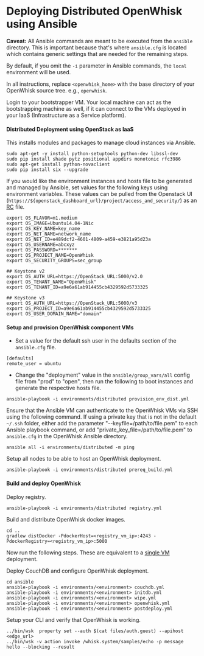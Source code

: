 Deploying Distributed OpenWhisk using Ansible
=========

**Caveat:** All Ansible commands are meant to be executed from the `ansible` directory.
This is important because that's where `ansible.cfg` is located which contains generic settings that are needed for the remaining steps.

By default, if you omit the `-i` parameter in Ansible commands, the `local` environment will be used.

In all instructions, replace `<openwhisk_home>` with the base directory of your OpenWhisk source tree. e.g., `openwhisk`.

Login to your bootstrapper VM. Your local machine can act as the bootstrapping machine as well, if it can connect to the VMs deployed in your IaaS (Infrastructure as a Service platform).

#### Distributed Deployment using OpenStack as IaaS

This installs modules and packages to manage cloud instances via Ansible.

```
sudo apt-get -y install python-setuptools python-dev libssl-dev
sudo pip install shade pytz positional appdirs monotonic rfc3986
sudo apt-get install python-novaclient
sudo pip install six --upgrade
```
If you would like the environment instances and hosts file to be generated and managed by Ansible, set values for the following keys using environment variables. These values can be pulled from the Openstack UI (`https://${openstack_dashboard_url}/project/access_and_security/`) as an [RC](http://docs.openstack.org/user-guide/common/cli-set-environment-variables-using-openstack-rc.html) file.

```
export OS_FLAVOR=m1.medium
export OS_IMAGE=Ubuntu14.04-1Nic
export OS_KEY_NAME=key_name
export OS_NET_NAME=network_name
export OS_NET_ID=e489dcf2-4601-4809-a459-e3821a95d23a
export OS_USERNAME=abcxyz
export OS_PASSWORD=*******
export OS_PROJECT_NAME=OpenWhisk
export OS_SECURITY_GROUPS=sec_group

## Keystone v2
export OS_AUTH_URL=https://OpenStack_URL:5000/v2.0
export OS_TENANT_NAME="OpenWhisk"
export OS_TENANT_ID=a9e6a61ab914455cb4329592d5733325

## Keystone v3
export OS_AUTH_URL=https://OpenStack_URL:5000/v3
export OS_PROJECT_ID=a9e6a61ab914455cb4329592d5733325
export OS_USER_DOMAIN_NAME="domain"
```
#### Setup and provision OpenWhisk component VMs

- Set a value for the default ssh user in the defaults section of the `ansible.cfg` file.
```
[defaults]
remote_user = ubuntu
```

- Change the "deployment" value in the `ansible/group_vars/all` config file from "prod" to "open", then run the following to boot instances and generate the respective hosts file.
```
ansible-playbook -i environments/distributed provision_env_dist.yml
```

Ensure that the Ansible VM can authenticate to the OpenWhisk VMs via SSH using the following command. If using a private key that is not in the default `~/.ssh` folder, either add the parameter "--keyfile=/path/to/file.pem" to each Ansible playbook command, or add "private_key_file=/path/to/file.pem" to `ansible.cfg` in the OpenWhisk Ansible directory.

```
ansible all -i environments/distributed -m ping
```

Setup all nodes to be able to host an OpenWhisk deployment.
```
ansible-playbook -i environments/distributed prereq_build.yml
```

#### Build and deploy OpenWhisk

Deploy registry.
```
ansible-playbook -i environments/distributed registry.yml
```

Build and distribute OpenWhisk docker images.
```
cd ..
gradlew distDocker -PdockerHost=<registry_vm_ip>:4243 -PdockerRegistry=<registry_vm_ip>:5000
```
Now run the following steps. These are equivalent to a [single VM](README.md) deployment. 

Deploy CouchDB and configure OpenWhisk deployment.
```
cd ansible
ansible-playbook -i environments/<environment> couchdb.yml
ansible-playbook -i environments/<environment> initdb.yml
ansible-playbook -i environments/<environment> wipe.yml
ansible-playbook -i environments/<environment> openwhisk.yml
ansible-playbook -i environments/<environment> postdeploy.yml
```

Setup your CLI and verify that OpenWhisk is working.
```
../bin/wsk  property set --auth $(cat files/auth.guest) --apihost <edge_url>
../bin/wsk -v action invoke /whisk.system/samples/echo -p message hello --blocking --result
```
